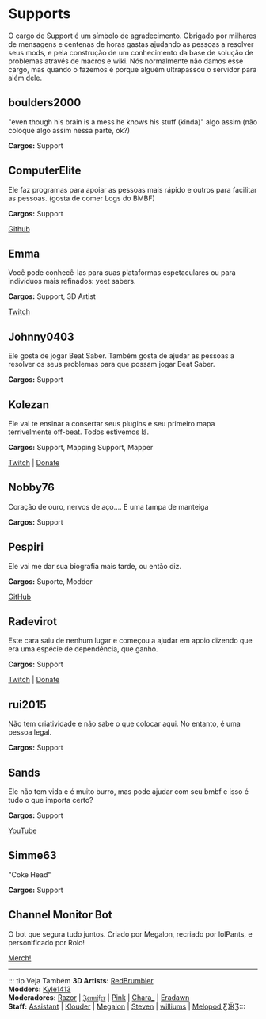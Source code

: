 # Supports
O cargo de Support é um símbolo de agradecimento. Obrigado por milhares de mensagens e centenas de horas gastas ajudando as pessoas a resolver seus mods, e pela construção de um conhecimento da base de solução de problemas através de macros e wiki. Nós normalmente não damos esse cargo, mas quando o fazemos é porque alguém ultrapassou o servidor para além dele.

## boulders2000
"even though his brain is a mess he knows his stuff (kinda)" algo assim (não coloque algo assim nessa parte, ok?)

**Cargos:** Support

## ComputerElite
Ele faz programas para apoiar as pessoas mais rápido e outros para facilitar as pessoas. (gosta de comer Logs do BMBF)

**Cargos:** Support

[Github](https://github.com/ComputerElite/)

## Emma
Você pode conhecê-las para suas plataformas espetaculares ou para indivíduos mais refinados: yeet sabers.

**Cargos:** Support, 3D Artist

[Twitch](https://www.twitch.tv/therealkleinba)

## Johnny0403
Ele gosta de jogar Beat Saber. Também gosta de ajudar as pessoas a resolver os seus problemas para que possam jogar Beat Saber.

**Cargos:** Support

## Kolezan
Ele vai te ensinar a consertar seus plugins e seu primeiro mapa terrivelmente off-beat. Todos estivemos lá.

**Cargos:** Support, Mapping Support, Mapper

[Twitch](https://www.twitch.tv/kolezan) | [Donate](https://paypal.me/kolezan)

## Nobby76
Coração de ouro, nervos de aço.... E uma tampa de manteiga

**Cargos:** Support

## Pespiri
Ele vai me dar sua biografia mais tarde, ou então diz.

**Cargos:** Suporte, Modder

[GitHub](https://github.com/pespiri)

## Radevirot
Este cara saiu de nenhum lugar e começou a ajudar em apoio dizendo que era uma espécie de dependência, que ganho.

**Cargos:** Support

[Twitch](https://twitter.com/Radevirot) | [Donate](paypal.me/Radevirot)

## rui2015
Não tem criatividade e não sabe o que colocar aqui. No entanto, é uma pessoa legal.

**Cargos:** Support

## Sands
Ele não tem vida e é muito burro, mas pode ajudar com seu bmbf e isso é tudo o que importa certo?

**Cargos:** Support

[YouTube](https://www.youtube.com/channel/UCiZEAQOgVABYs1-u3psPezg)

## Simme63
"Coke Head"

**Cargos:** Support

## Channel Monitor Bot
O bot que segura tudo juntos. Criado por Megalon, recriado por lolPants, e personificado por Rolo!

[Merch!](https://www.redbubble.com/people/megalon-gaming/portfolio)

---

::: tip Veja Também **3D Artists:** [RedBrumbler](./3d-artists.md#redbrumbler)  
**Modders:** [Kyle1413](./modders.md#kyle1413)  
**Moderadores:** [Razor](./moderators.md#razor) | [𝔍𝔢𝔫𝔫𝔦𝔣𝔢𝔯](./moderators.md#jennifer) | [Pink](./moderators.md#pink) | [Chara_](./moderators.md#chara) | [Eradawn](./moderators.md#eradawn)  
**Staff:** [Assistant](./staff.md#assistant) | [Klouder](./staff.md#klouder-retired) | [Megalon](./staff.md#megalon) | [Steven](./staff.md#steven-🎀) | [williums](./staff.md#williums) | [Melopod ƸӜƷ](./staff.md#melopod-ƹжʒ):::
